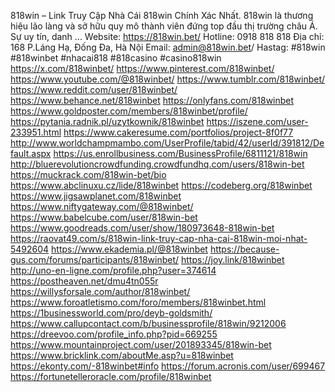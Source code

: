 818win – Link Truy Cập Nhà Cái 818win Chính Xác Nhất. 818win là thương hiệu lão làng và sở hữu quy mô thành viên đứng top đầu thị trường châu Á. Sự uy tín, danh ...
Website: https://818win.bet/
Hotline: 0918 818 818
Địa chỉ: 168 P.Láng Hạ, Đống Đa, Hà Nội
Email: admin@818win.bet/
Hastag: #818win #818winbet #nhacai818 #818casino #casino818win
https://x.com/818winbet/
https://www.pinterest.com/818winbet/
https://www.youtube.com/@818winbet/
https://www.tumblr.com/818winbet/
https://www.reddit.com/user/818winbet/
https://www.behance.net/818winbet
https://onlyfans.com/818winbet
https://www.goldposter.com/members/818winbet/profile/
https://pytania.radnik.pl/uzytkownik/818winbet
https://iszene.com/user-233951.html
https://www.cakeresume.com/portfolios/project-8f0f77
http://www.worldchampmambo.com/UserProfile/tabid/42/userId/391812/Default.aspx
https://us.enrollbusiness.com/BusinessProfile/6811121/818win
http://bluerevolutioncrowdfunding.crowdfundhq.com/users/818win-bet
https://muckrack.com/818win-bet/bio
https://www.abclinuxu.cz/lide/818winbet
https://codeberg.org/818winbet
https://www.jigsawplanet.com/818winbet
https://www.niftygateway.com/@818winbet/
https://www.babelcube.com/user/818win-bet
https://www.goodreads.com/user/show/180973648-818win-bet
https://raovat49.com/s/818win-link-truy-cap-nha-cai-818win-moi-nhat-5492604
https://www.ekademia.pl/@818winbet
https://because-gus.com/forums/participants/818winbet/
https://joy.link/818winbet
http://uno-en-ligne.com/profile.php?user=374614
https://postheaven.net/dmu4tn055r
https://willysforsale.com/author/818winbet/
https://www.foroatletismo.com/foro/members/818winbet.html
https://1businessworld.com/pro/deyb-goldsmith/
https://www.callupcontact.com/b/businessprofile/818win/9212006
https://dreevoo.com/profile_info.php?pid=669255
https://www.mountainproject.com/user/201893345/818win-bet
https://www.bricklink.com/aboutMe.asp?u=818winbet
https://ekonty.com/-818winbet#info
https://forum.acronis.com/user/699467
https://fortunetelleroracle.com/profile/818winbet